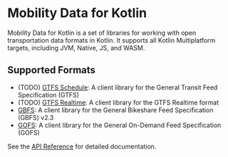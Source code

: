 # Mobility Data for Kotlin

Mobility Data for Kotlin is a set of libraries for working with open
transportation data formats in Kotlin. It supports all Kotlin Multiplatform
targets, including JVM, Native, JS, and WASM.

## Supported Formats

- (TODO) [GTFS Schedule](./gtfs-schedule.md): A client library for the General
  Transit Feed Specification (GTFS)
- (TODO) [GTFS Realtime](./gtfs-realtime.md): A client library for the GTFS
  Realtime format
- [GBFS](./gbfs.md): A client library for the General Bikeshare Feed
  Specification (GBFS) v2.3
- [GOFS](./gofs.md): A client library for the General On-Demand Feed
  Specification (GOFS)

See the [API Reference](api/index.html) for detailed documentation.
